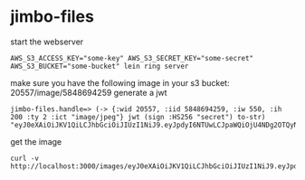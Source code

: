 jimbo-files
===========

start the webserver
```
AWS_S3_ACCESS_KEY="some-key" AWS_S3_SECRET_KEY="some-secret" AWS_S3_BUCKET="some-bucket" lein ring server
```

make sure you have the following image in your s3 bucket: 20557/image/5848694259
generate a jwt
```
jimbo-files.handle=> (-> {:wid 20557, :iid 5848694259, :iw 550, :ih 200 :ty 2 :ict "image/jpeg"} jwt (sign :HS256 "secret") to-str)
"eyJ0eXAiOiJKV1QiLCJhbGciOiJIUzI1NiJ9.eyJpdyI6NTUwLCJpaWQiOjU4NDg2OTQyNTksIndpZCI6MjA1NTcsInR5IjoyLCJpaCI6MjAwLCJpY3QiOiJpbWFnZVwvanBlZyJ9.La07_Qb_cUC3Hp_mtPFgc985efyrDN7JChXGc5oAQoU"
```

get the image
```
curl -v http://localhost:3000/images/eyJ0eXAiOiJKV1QiLCJhbGciOiJIUzI1NiJ9.eyJpdyI6NTUwLCJpaWQiOjU4NDg2OTQyNTksIndpZCI6MjA1NTcsInR5IjoyLCJpaCI6MjAwLCJpY3QiOiJpbWFnZVwvanBlZyJ9.La07_Qb_cUC3Hp_mtPFgc985efyrDN7JChXGc5oAQoU
```
